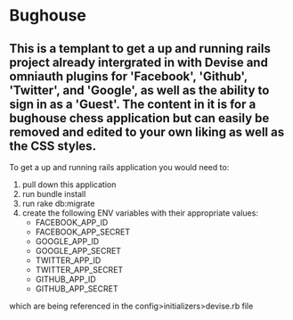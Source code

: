 # Bughouse
This is a templant to get a up and running rails project already intergrated in with Devise and omniauth plugins for 'Facebook', 'Github', 'Twitter', and 'Google', as well as the ability to sign in as a 'Guest'. The content in it is for a bughouse chess application but can easily be removed and edited to your own liking as well as the CSS styles. 
---

To get a up and running rails application you would need to:

1. pull down this application
2. run bundle install
3. run rake db:migrate
4. create the following ENV variables with their appropriate values:
	* FACEBOOK_APP_ID
	* FACEBOOK_APP_SECRET
	* GOOGLE_APP_ID
	* GOOGLE_APP_SECRET
	* TWITTER_APP_ID
	* TWITTER_APP_SECRET
	* GITHUB_APP_ID
	* GITHUB_APP_SECRET

which are being referenced in the config>initializers>devise.rb file
